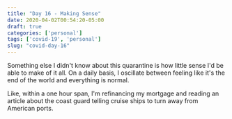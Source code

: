 ```yaml
---
title: "Day 16 - Making Sense"
date: 2020-04-02T00:54:20-05:00
draft: true
categories: ['personal']
tags: ['covid-19', 'personal']
slug: "covid-day-16"
---
```


Something else I didn't know about this quarantine is how little sense I'd be able to make of it all.
On a daily basis, I oscillate between feeling like it's the end of the world and everything is normal.

Like, within a one hour span, I'm refinancing my mortgage and reading an article about the coast guard telling cruise ships to turn away from American ports.
